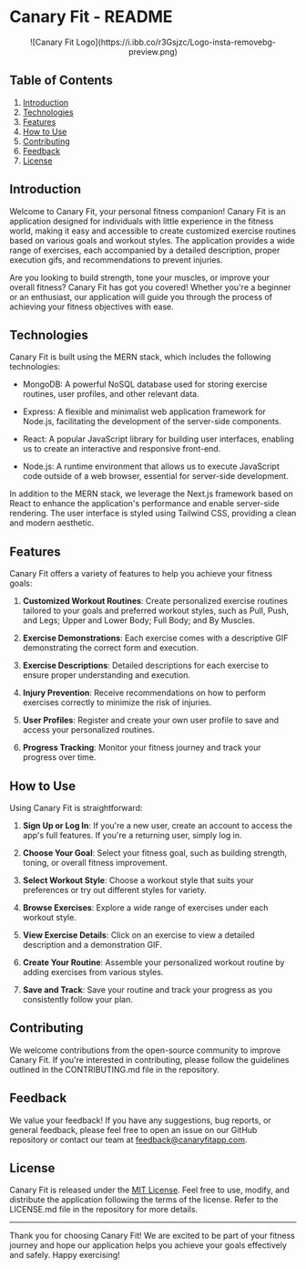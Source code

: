 # Canary Fit - README

<center>
  ![Canary Fit Logo](https://i.ibb.co/r3Gsjzc/Logo-insta-removebg-preview.png)
</center>

## Table of Contents

1. [Introduction](#introduction)
2. [Technologies](#technologies)
3. [Features](#features)
4. [How to Use](#how-to-use)
5. [Contributing](#contributing)
6. [Feedback](#feedback)
7. [License](#license)

## Introduction

Welcome to Canary Fit, your personal fitness companion! Canary Fit is an application designed for individuals with little experience in the fitness world, making it easy and accessible to create customized exercise routines based on various goals and workout styles. The application provides a wide range of exercises, each accompanied by a detailed description, proper execution gifs, and recommendations to prevent injuries.

Are you looking to build strength, tone your muscles, or improve your overall fitness? Canary Fit has got you covered! Whether you're a beginner or an enthusiast, our application will guide you through the process of achieving your fitness objectives with ease.

## Technologies

Canary Fit is built using the MERN stack, which includes the following technologies:

- MongoDB: A powerful NoSQL database used for storing exercise routines, user profiles, and other relevant data.

- Express: A flexible and minimalist web application framework for Node.js, facilitating the development of the server-side components.

- React: A popular JavaScript library for building user interfaces, enabling us to create an interactive and responsive front-end.

- Node.js: A runtime environment that allows us to execute JavaScript code outside of a web browser, essential for server-side development.

In addition to the MERN stack, we leverage the Next.js framework based on React to enhance the application's performance and enable server-side rendering. The user interface is styled using Tailwind CSS, providing a clean and modern aesthetic.


## Features

Canary Fit offers a variety of features to help you achieve your fitness goals:

1. **Customized Workout Routines**: Create personalized exercise routines tailored to your goals and preferred workout styles, such as Pull, Push, and Legs; Upper and Lower Body; Full Body; and By Muscles.

2. **Exercise Demonstrations**: Each exercise comes with a descriptive GIF demonstrating the correct form and execution.

3. **Exercise Descriptions**: Detailed descriptions for each exercise to ensure proper understanding and execution.

4. **Injury Prevention**: Receive recommendations on how to perform exercises correctly to minimize the risk of injuries.

5. **User Profiles**: Register and create your own user profile to save and access your personalized routines.

6. **Progress Tracking**: Monitor your fitness journey and track your progress over time.

## How to Use

Using Canary Fit is straightforward:

1. **Sign Up or Log In**: If you're a new user, create an account to access the app's full features. If you're a returning user, simply log in.

2. **Choose Your Goal**: Select your fitness goal, such as building strength, toning, or overall fitness improvement.

3. **Select Workout Style**: Choose a workout style that suits your preferences or try out different styles for variety.

4. **Browse Exercises**: Explore a wide range of exercises under each workout style.

5. **View Exercise Details**: Click on an exercise to view a detailed description and a demonstration GIF.

6. **Create Your Routine**: Assemble your personalized workout routine by adding exercises from various styles.

7. **Save and Track**: Save your routine and track your progress as you consistently follow your plan.

## Contributing

We welcome contributions from the open-source community to improve Canary Fit. If you're interested in contributing, please follow the guidelines outlined in the CONTRIBUTING.md file in the repository.

## Feedback

We value your feedback! If you have any suggestions, bug reports, or general feedback, please feel free to open an issue on our GitHub repository or contact our team at feedback@canaryfitapp.com.

## License

Canary Fit is released under the [MIT License](https://example.com/canary_fit_license). Feel free to use, modify, and distribute the application following the terms of the license. Refer to the LICENSE.md file in the repository for more details.

---

Thank you for choosing Canary Fit! We are excited to be part of your fitness journey and hope our application helps you achieve your goals effectively and safely. Happy exercising!
